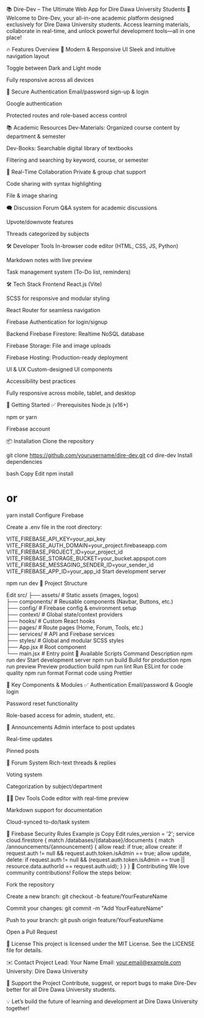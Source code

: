 📚 Dire-Dev – The Ultimate Web App for Dire Dawa University Students
🚀 Welcome to Dire-Dev, your all-in-one academic platform designed exclusively for Dire Dawa University students. Access learning materials, collaborate in real-time, and unlock powerful development tools—all in one place!

🔥 Features Overview
📱 Modern & Responsive UI
Sleek and intuitive navigation layout

Toggle between Dark and Light mode

Fully responsive across all devices

🔐 Secure Authentication
Email/password sign-up & login

Google authentication

Protected routes and role-based access control

📚 Academic Resources
Dev-Materials: Organized course content by department & semester

Dev-Books: Searchable digital library of textbooks

Filtering and searching by keyword, course, or semester

💬 Real-Time Collaboration
Private & group chat support

Code sharing with syntax highlighting

File & image sharing

🗨️ Discussion Forum
Q&A system for academic discussions

Upvote/downvote features

Threads categorized by subjects

🛠️ Developer Tools
In-browser code editor (HTML, CSS, JS, Python)

Markdown notes with live preview

Task management system (To-Do list, reminders)

🛠️ Tech Stack
Frontend
React.js (Vite)

SCSS for responsive and modular styling

React Router for seamless navigation

Firebase Authentication for login/signup

Backend
Firebase Firestore: Realtime NoSQL database

Firebase Storage: File and image uploads

Firebase Hosting: Production-ready deployment

UI & UX
Custom-designed UI components

Accessibility best practices

Fully responsive across mobile, tablet, and desktop

🚀 Getting Started
✅ Prerequisites
Node.js (v16+)

npm or yarn

Firebase account

📦 Installation
Clone the repository


git clone https://github.com/yourusername/dire-dev.git
cd dire-dev
Install dependencies

bash
Copy
Edit
npm install
# or
yarn install
Configure Firebase

Create a .env file in the root directory:


VITE_FIREBASE_API_KEY=your_api_key
VITE_FIREBASE_AUTH_DOMAIN=your_project.firebaseapp.com
VITE_FIREBASE_PROJECT_ID=your_project_id
VITE_FIREBASE_STORAGE_BUCKET=your_bucket.appspot.com
VITE_FIREBASE_MESSAGING_SENDER_ID=your_sender_id
VITE_FIREBASE_APP_ID=your_app_id
Start development server


npm run dev
📂 Project Structure

Edit
src/
├── assets/          # Static assets (images, logos) <br>
├── components/      # Reusable components (Navbar, Buttons, etc.) <br>
├── config/          # Firebase config & environment setup<br>
├── context/         # Global state/context providers<br>
├── hooks/           # Custom React hooks<br>
├── pages/           # Route pages (Home, Forum, Tools, etc.)<br>
├── services/        # API and Firebase services<br>
├── styles/          # Global and modular SCSS styles<br>
├── App.jsx          # Root component<br>
└── main.jsx         # Entry point
🔧 Available Scripts
Command	Description
npm run dev	Start development server
npm run build	Build for production
npm run preview	Preview production build
npm run lint	Run ESLint for code quality
npm run format	Format code using Prettier

🌟 Key Components & Modules
✅ Authentication
Email/password & Google login

Password reset functionality

Role-based access for admin, student, etc.

📢 Announcements
Admin interface to post updates

Real-time updates

Pinned posts

🧵 Forum System
Rich-text threads & replies

Voting system

Categorization by subject/department

👨‍💻 Dev Tools
Code editor with real-time preview

Markdown support for documentation

Cloud-synced to-do/task system

🔐 Firebase Security Rules Example
js
Copy
Edit
rules_version = '2';
service cloud.firestore {
  match /databases/{database}/documents {
    match /announcements/{announcement} {
      allow read: if true;
      allow create: if request.auth != null && request.auth.token.isAdmin == true;
      allow update, delete: if request.auth != null &&
        (request.auth.token.isAdmin == true || resource.data.authorId == request.auth.uid);
    }
  }
}
🤝 Contributing
We love community contributions! Follow the steps below:

Fork the repository

Create a new branch:
git checkout -b feature/YourFeatureName

Commit your changes:
git commit -m "Add YourFeatureName"

Push to your branch:
git push origin feature/YourFeatureName

Open a Pull Request

📄 License
This project is licensed under the MIT License. See the LICENSE file for details.

✉️ Contact
Project Lead: Your Name
Email: your.email@example.com
University: Dire Dawa University

🌟 Support the Project
Contribute, suggest, or report bugs to make Dire-Dev better for all Dire Dawa University students.

💡 Let’s build the future of learning and development at Dire Dawa University together!


